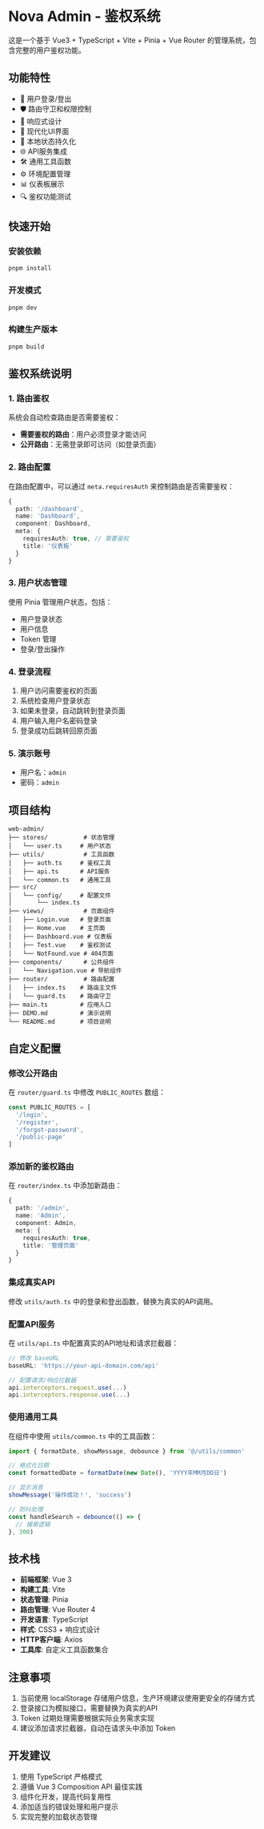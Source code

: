 # Nova Admin - 鉴权系统

这是一个基于 Vue3 + TypeScript + Vite + Pinia + Vue Router 的管理系统，包含完整的用户鉴权功能。

## 功能特性

- 🔐 用户登录/登出
- 🛡️ 路由守卫和权限控制
- 📱 响应式设计
- 🎨 现代化UI界面
- 💾 本地状态持久化
- 🌐 API服务集成
- 🛠️ 通用工具函数
- ⚙️ 环境配置管理
- 📊 仪表板展示
- 🔍 鉴权功能测试

## 快速开始

### 安装依赖

```bash
pnpm install
```

### 开发模式

```bash
pnpm dev
```

### 构建生产版本

```bash
pnpm build
```

## 鉴权系统说明

### 1. 路由鉴权

系统会自动检查路由是否需要鉴权：

- **需要鉴权的路由**：用户必须登录才能访问
- **公开路由**：无需登录即可访问（如登录页面）

### 2. 路由配置

在路由配置中，可以通过 `meta.requiresAuth` 来控制路由是否需要鉴权：

```typescript
{
  path: '/dashboard',
  name: 'Dashboard',
  component: Dashboard,
  meta: {
    requiresAuth: true, // 需要鉴权
    title: '仪表板'
  }
}
```

### 3. 用户状态管理

使用 Pinia 管理用户状态，包括：

- 用户登录状态
- 用户信息
- Token 管理
- 登录/登出操作

### 4. 登录流程

1. 用户访问需要鉴权的页面
2. 系统检查用户登录状态
3. 如果未登录，自动跳转到登录页面
4. 用户输入用户名密码登录
5. 登录成功后跳转回原页面

### 5. 演示账号

- 用户名：`admin`
- 密码：`admin`

## 项目结构

```
web-admin/
├── stores/          # 状态管理
│   └── user.ts     # 用户状态
├── utils/           # 工具函数
│   ├── auth.ts     # 鉴权工具
│   ├── api.ts      # API服务
│   └── common.ts   # 通用工具
├── src/
│   └── config/     # 配置文件
│       └── index.ts
├── views/           # 页面组件
│   ├── Login.vue   # 登录页面
│   ├── Home.vue    # 主页面
│   ├── Dashboard.vue # 仪表板
│   ├── Test.vue    # 鉴权测试
│   └── NotFound.vue # 404页面
├── components/      # 公共组件
│   └── Navigation.vue # 导航组件
├── router/          # 路由配置
│   ├── index.ts    # 路由主文件
│   └── guard.ts    # 路由守卫
├── main.ts         # 应用入口
├── DEMO.md         # 演示说明
└── README.md       # 项目说明
```

## 自定义配置

### 修改公开路由

在 `router/guard.ts` 中修改 `PUBLIC_ROUTES` 数组：

```typescript
const PUBLIC_ROUTES = [
  '/login',
  '/register',
  '/forgot-password',
  '/public-page'
]
```

### 添加新的鉴权路由

在 `router/index.ts` 中添加新路由：

```typescript
{
  path: '/admin',
  name: 'Admin',
  component: Admin,
  meta: {
    requiresAuth: true,
    title: '管理页面'
  }
}
```

### 集成真实API

修改 `utils/auth.ts` 中的登录和登出函数，替换为真实的API调用。

### 配置API服务

在 `utils/api.ts` 中配置真实的API地址和请求拦截器：

```typescript
// 修改 baseURL
baseURL: 'https://your-api-domain.com/api'

// 配置请求/响应拦截器
api.interceptors.request.use(...)
api.interceptors.response.use(...)
```

### 使用通用工具

在组件中使用 `utils/common.ts` 中的工具函数：

```typescript
import { formatDate, showMessage, debounce } from '@/utils/common'

// 格式化日期
const formattedDate = formatDate(new Date(), 'YYYY年MM月DD日')

// 显示消息
showMessage('操作成功！', 'success')

// 防抖处理
const handleSearch = debounce(() => {
  // 搜索逻辑
}, 300)
```

## 技术栈

- **前端框架**: Vue 3
- **构建工具**: Vite
- **状态管理**: Pinia
- **路由管理**: Vue Router 4
- **开发语言**: TypeScript
- **样式**: CSS3 + 响应式设计
- **HTTP客户端**: Axios
- **工具库**: 自定义工具函数集合

## 注意事项

1. 当前使用 localStorage 存储用户信息，生产环境建议使用更安全的存储方式
2. 登录接口为模拟接口，需要替换为真实的API
3. Token 过期处理需要根据实际业务需求实现
4. 建议添加请求拦截器，自动在请求头中添加 Token

## 开发建议

1. 使用 TypeScript 严格模式
2. 遵循 Vue 3 Composition API 最佳实践
3. 组件化开发，提高代码复用性
4. 添加适当的错误处理和用户提示
5. 实现完整的加载状态管理
